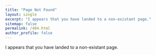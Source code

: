```yaml
---
title: "Page Not Found"
layout: single
excerpt: "I appears that you have landed to a non-existant page."
sitemap: false
permalink: /404.html
author_profile: false
---
```

I appears that you have landed to a non-existant page.